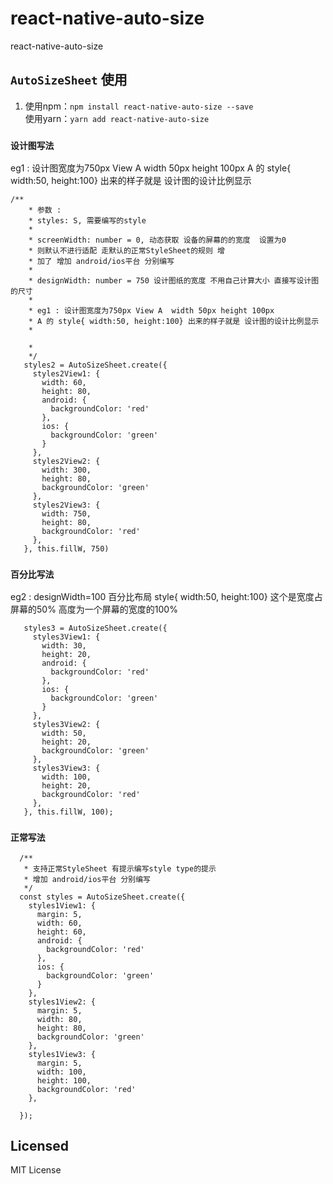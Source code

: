 # react-native-auto-size

  react-native-auto-size

## `AutoSizeSheet` 使用
  1. 使用npm：`npm install react-native-auto-size --save`<br>
  使用yarn：`yarn add react-native-auto-size`

### `设计图写法`
 eg1 : 设计图宽度为750px View A  width 50px height 100px
 A 的 style{ width:50, height:100} 出来的样子就是 设计图的设计比例显示
  ```
  /**
      * 参数 :
      * styles: S, 需要编写的style
      *
      * screenWidth: number = 0, 动态获取 设备的屏幕的的宽度  设置为0
      * 则默认不进行适配 走默认的正常StyleSheet的规则 增
      * 加了 增加 android/ios平台 分别编写
      *
      * designWidth: number = 750 设计图纸的宽度 不用自己计算大小 直接写设计图的尺寸
      *
      * eg1 : 设计图宽度为750px View A  width 50px height 100px
      * A 的 style{ width:50, height:100} 出来的样子就是 设计图的设计比例显示
      *

      *
      */
     styles2 = AutoSizeSheet.create({
       styles2View1: {
         width: 60,
         height: 80,
         android: {
           backgroundColor: 'red'
         },
         ios: {
           backgroundColor: 'green'
         }
       },
       styles2View2: {
         width: 300,
         height: 80,
         backgroundColor: 'green'
       },
       styles2View3: {
         width: 750,
         height: 80,
         backgroundColor: 'red'
       },
     }, this.fillW, 750)
 
  ```
### `百分比写法` 
 eg2 :  designWidth=100  百分比布局  style{ width:50, height:100}
 这个是宽度占屏幕的50% 高度为一个屏幕的宽度的100%
  ```
     styles3 = AutoSizeSheet.create({
       styles3View1: {
         width: 30,
         height: 20,
         android: {
           backgroundColor: 'red'
         },
         ios: {
           backgroundColor: 'green'
         }
       },
       styles3View2: {
         width: 50,
         height: 20,
         backgroundColor: 'green'
       },
       styles3View3: {
         width: 100,
         height: 20,
         backgroundColor: 'red'
       },
     }, this.fillW, 100);
  ```
### `正常写法` 
  ```
    /**
     * 支持正常StyleSheet 有提示编写style type的提示
     * 增加 android/ios平台 分别编写
     */
    const styles = AutoSizeSheet.create({
      styles1View1: {
        margin: 5,
        width: 60,
        height: 60,
        android: {
          backgroundColor: 'red'
        },
        ios: {
          backgroundColor: 'green'
        }
      },
      styles1View2: {
        margin: 5,
        width: 80,
        height: 80,
        backgroundColor: 'green'
      },
      styles1View3: {
        margin: 5,
        width: 100,
        height: 100,
        backgroundColor: 'red'
      },
    
    });
  ```

## Licensed
  MIT License
